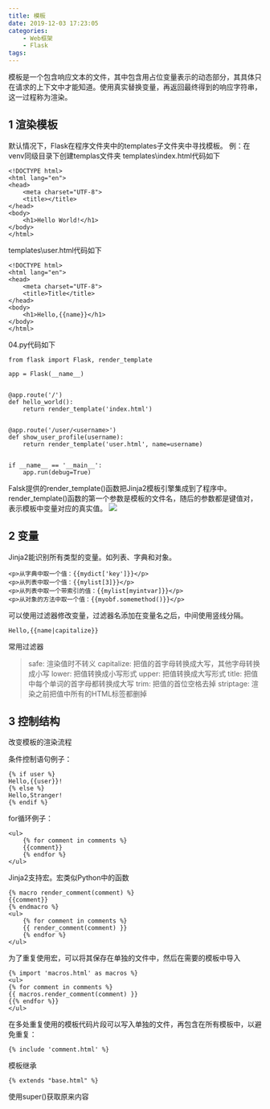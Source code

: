 ```yaml
---
title: 模板
date: 2019-12-03 17:23:05
categories:
	- Web框架
	- Flask
tags:
---
```

模板是一个包含响应文本的文件，其中包含用占位变量表示的动态部分，其具体只在请求的上下文中才能知道。使用真实替换变量，再返回最终得到的响应字符串，这一过程称为渲染。

## 1 渲染模板
默认情况下，Flask在程序文件夹中的templates子文件夹中寻找模板。
例：在venv同级目录下创建templas文件夹
templates\index.html代码如下

	<!DOCTYPE html>
	<html lang="en">
	<head>
	    <meta charset="UTF-8">
	    <title></title>
	</head>
	<body>
	    <h1>Hello World!</h1>
	</body>
	</html>

templates\user.html代码如下

	<!DOCTYPE html>
	<html lang="en">
	<head>
	    <meta charset="UTF-8">
	    <title>Title</title>
	</head>
	<body>
	    <h1>Hello,{{name}}</h1>
	</body>
	</html>

04.py代码如下

	from flask import Flask, render_template

	app = Flask(__name__)


	@app.route('/')
	def hello_world():
	    return render_template('index.html')


	@app.route('/user/<username>')
	def show_user_profile(username):
	    return render_template('user.html', name=username)


	if __name__ == '__main__':
	    app.run(debug=True)

Falsk提供的render_template()函数把Jinja2模板引擎集成到了程序中。
render_template()函数的第一个参数是模板的文件名，随后的参数都是键值对，表示模板中变量对应的真实值。
![](user.png)

## 2 变量
Jinja2能识别所有类型的变量。如列表、字典和对象。

    <p>从字典中取一个值：{{mydict['key']}}</p>
    <p>从列表中取一个值：{{mylist[3]}}</p>
    <p>从列表中取一个带索引的值：{{mylist[myintvar]}}</p>
    <p>从对象的方法中取一个值：{{myobf.somemethod()}}</p>

可以使用过滤器修改变量，过滤器名添加在变量名之后，中间使用竖线分隔。

	Hello,{{name|capitalize}}

常用过滤器
> safe: 渲染值时不转义
> capitalize: 把值的首字母转换成大写，其他字母转换成小写
> lower: 把值转换成小写形式
> upper: 把值转换成大写形式
> title: 把值中每个单词的首字母都转换成大写
> trim: 把值的首位空格去掉
> striptage: 渲染之前把值中所有的HTML标签都删掉

## 3 控制结构
改变模板的渲染流程

条件控制语句例子：

    {% if user %}
    Hello,{{user}}!
    {% else %}
    Hello,Stranger!
    {% endif %}

for循环例子：

    <ul>
        {% for comment in comments %}
        {{comment}}
        {% endfor %}
    </ul>

Jinja2支持宏。宏类似Python中的函数

    {% macro render_comment(comment) %}
    {{comment}}
    {% endmacro %}
    <ul>
        {% for comment in comments %}
        {{ render_comment(comment) }}
        {% endfor %}
    </ul>

为了重复使用宏，可以将其保存在单独的文件中，然后在需要的模板中导入

	{% import 'macros.html' as macros %}
	<ul>
	{% for comment in comments %}
	{{ macros.render_comment(comment) }}
	{{% endfor %}}
	</ul>

在多处重复使用的模板代码片段可以写入单独的文件，再包含在所有模板中，以避免重复：

	{% include 'comment.html' %}

模板继承

	{% extends "base.html" %}

使用super()获取原来内容